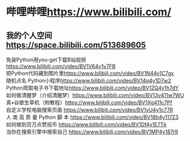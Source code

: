# 哔哩哔哩<https://www.bilibili.com/>

## 我的个人空间<https://space.bilibili.com/513689605>

免装Python用you-get下载B站视频<https://www.bilibili.com/video/BV1V64y1v7FB>  
把Python代码藏到图片里<https://www.bilibili.com/video/BV1N44y1C7gx>  
随机点名 Python小程序<https://www.bilibili.com/video/BV14q4y1D7w2>  
Python爬取电子书下载地址<https://www.bilibili.com/video/BV1ZQ4y1h7dY>  
如何做清醒梦（介绍清醒梦）<https://www.bilibili.com/video/BV13v411w7WU>  
真•谷歌生草机（附教程）<https://www.bilibili.com/video/BV1Xg411c7Pf>  
自定义学校电脑搜索页面 <https://www.bilibili.com/video/BV1vU4y1c77R>  
人 类 高 质 量 Python 脚 本 <https://www.bilibili.com/video/BV18b4y117Z3>  
如何做到百万点赞投币 <https://www.bilibili.com/video/BV1Df4y1E7Tk>  
当你在搜索引擎中搜索自己 <https://www.bilibili.com/video/BV1MP4y187r9>  
